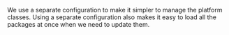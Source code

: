 We use a separate configuration to make it simpler to manage the platform classes. Using a separate configuration also makes it easy to load all the packages at once when we need to update them.